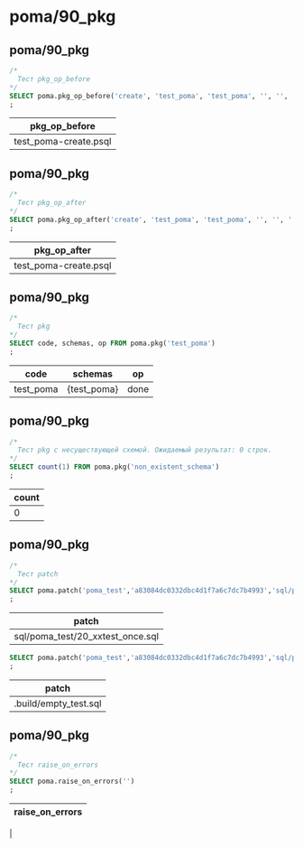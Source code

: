 #  poma/90_pkg
## poma/90_pkg

```sql
/*
  Тест pkg_op_before
*/
SELECT poma.pkg_op_before('create', 'test_poma', 'test_poma', '', '', '', 'blank.sql')
;
```
|    pkg_op_before     
|----------------------
|test_poma-create.psql

## poma/90_pkg

```sql
/*
  Тест pkg_op_after
*/
SELECT poma.pkg_op_after('create', 'test_poma', 'test_poma', '', '', '', 'noskip','blank.sql')
;
```
|    pkg_op_after      
|----------------------
|test_poma-create.psql

## poma/90_pkg

```sql
/*
  Тест pkg
*/
SELECT code, schemas, op FROM poma.pkg('test_poma')
;
```
|  code    |   schemas   |  op  
|----------|-------------|------
|test_poma | {test_poma} | done

## poma/90_pkg

```sql
/*
  Тест pkg с несуществующей схемой. Ожидаемый результат: 0 строк.
*/
SELECT count(1) FROM poma.pkg('non_existent_schema')
;
```
|count 
|------
|    0

## poma/90_pkg

```sql
/*
  Тест patch
*/
SELECT poma.patch('poma_test','a83084dc0332dbc4d1f7a6c7dc7b4993','sql/poma_test/20_xxtest_once.sql','sql/poma_test/','.build/empty_test.sql')
;
```
|             patch               
|---------------------------------
|sql/poma_test/20_xxtest_once.sql

```sql
SELECT poma.patch('poma_test','a83084dc0332dbc4d1f7a6c7dc7b4993','sql/poma_test/20_xxtest_once.sql','sql/poma_test/','.build/empty_test.sql')
;
```
|        patch         
|----------------------
|.build/empty_test.sql

## poma/90_pkg

```sql
/*
  Тест raise_on_errors
*/
SELECT poma.raise_on_errors('')
;
```
|raise_on_errors 
|----------------
|

